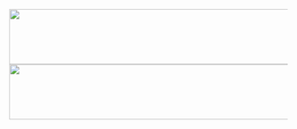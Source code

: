 <div align="center">
  <img src="https://media1.tenor.com/m/z5JlBAClF0MAAAAC/гойда.gif" width="900" height="100"/>
  <img src="https://media1.tenor.com/m/NNIWTWA0OmsAAAAC/ez.gif" width="900" height="100"/>
</div>
